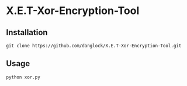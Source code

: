 # X.E.T-Xor-Encryption-Tool

## Installation
```
git clone https://github.com/danglock/X.E.T-Xor-Encryption-Tool.git
```
## Usage
```
python xor.py
```
